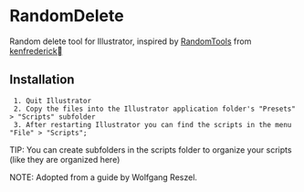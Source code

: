 RandomDelete
============

Random delete tool for Illustrator, inspired by [RandomTools](http://scriptographer.org/scripts/general-scripts/randomtools/) from [kenfrederick](http://kenfrederick.com/)


Installation
-------

     1. Quit Illustrator
     2. Copy the files into the Illustrator application folder's "Presets" > "Scripts" subfolder
     3. After restarting Illustrator you can find the scripts in the menu "File" > "Scripts";

TIP: You can create subfolders in the scripts folder to organize your scripts (like they are organized here)

NOTE: Adopted from a guide by Wolfgang Reszel.
